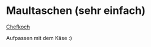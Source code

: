 # Maultaschen (sehr einfach)

[Chefkoch](https://www.chefkoch.de/rezepte/2163541347305740/Maultaschen-mal-anders.html?portionen=4)

Aufpassen mit dem Käse :)
